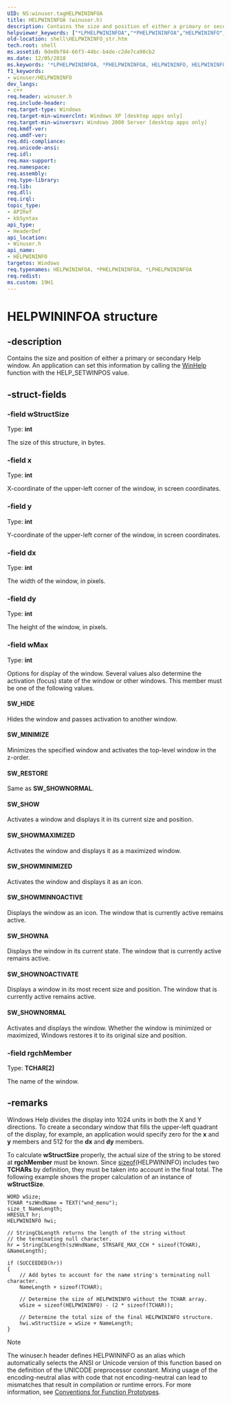 ```yaml
---
UID: NS:winuser.tagHELPWININFOA
title: HELPWININFOA (winuser.h)
description: Contains the size and position of either a primary or secondary Help window. An application can set this information by calling the WinHelp function with the HELP_SETWINPOS value.
helpviewer_keywords: ["*LPHELPWININFOA","*PHELPWININFOA","HELPWININFO","HELPWININFO structure [Windows Shell]","HELPWININFOA","LPHELPWININFO","LPHELPWININFO structure pointer [Windows Shell]","PHELPWININFO","PHELPWININFO structure pointer [Windows Shell]","SW_HIDE","SW_MINIMIZE","SW_RESTORE","SW_SHOW","SW_SHOWMAXIMIZED","SW_SHOWMINIMIZED","SW_SHOWMINNOACTIVE","SW_SHOWNA","SW_SHOWNOACTIVATE","SW_SHOWNORMAL","_win32_HELPWININFO_str","shell.HELPWININFO_str","tagHELPWININFOA","tagHELPWININFOW","winuser/HELPWININFO","winuser/LPHELPWININFO","winuser/PHELPWININFO"]
old-location: shell\HELPWININFO_str.htm
tech.root: shell
ms.assetid: 0de0bf84-66f3-44bc-b4de-c2de7ca90cb2
ms.date: 12/05/2018
ms.keywords: '*LPHELPWININFOA, *PHELPWININFOA, HELPWININFO, HELPWININFO structure [Windows Shell], HELPWININFOA, LPHELPWININFO, LPHELPWININFO structure pointer [Windows Shell], PHELPWININFO, PHELPWININFO structure pointer [Windows Shell], SW_HIDE, SW_MINIMIZE, SW_RESTORE, SW_SHOW, SW_SHOWMAXIMIZED, SW_SHOWMINIMIZED, SW_SHOWMINNOACTIVE, SW_SHOWNA, SW_SHOWNOACTIVATE, SW_SHOWNORMAL, _win32_HELPWININFO_str, shell.HELPWININFO_str, tagHELPWININFOA, tagHELPWININFOW, winuser/HELPWININFO, winuser/LPHELPWININFO, winuser/PHELPWININFO'
f1_keywords:
- winuser/HELPWININFO
dev_langs:
- c++
req.header: winuser.h
req.include-header: 
req.target-type: Windows
req.target-min-winverclnt: Windows XP [desktop apps only]
req.target-min-winversvr: Windows 2000 Server [desktop apps only]
req.kmdf-ver: 
req.umdf-ver: 
req.ddi-compliance: 
req.unicode-ansi: 
req.idl: 
req.max-support: 
req.namespace: 
req.assembly: 
req.type-library: 
req.lib: 
req.dll: 
req.irql: 
topic_type:
- APIRef
- kbSyntax
api_type:
- HeaderDef
api_location:
- Winuser.h
api_name:
- HELPWININFO
targetos: Windows
req.typenames: HELPWININFOA, *PHELPWININFOA, *LPHELPWININFOA
req.redist: 
ms.custom: 19H1
---
```


# HELPWININFOA structure


## -description


Contains the size and position of either a primary or secondary Help window. An application can set this information by calling the <a href="https://docs.microsoft.com/windows/desktop/api/winuser/nf-winuser-winhelpa">WinHelp</a> function with the HELP_SETWINPOS value.


## -struct-fields




### -field wStructSize

Type: <b>int</b>

The size of this structure, in bytes.


### -field x

Type: <b>int</b>

X-coordinate of the upper-left corner of the window, in screen coordinates.


### -field y

Type: <b>int</b>

Y-coordinate of the upper-left corner of the window, in screen coordinates.


### -field dx

Type: <b>int</b>

The width of the window, in pixels.


### -field dy

Type: <b>int</b>

The height of the window, in pixels.


### -field wMax

Type: <b>int</b>

Options for display of the window. Several values also determine the activation (focus) state of the window or other windows. This member must be one of the following values.



#### SW_HIDE

Hides the window and passes activation to another window.



#### SW_MINIMIZE

Minimizes the specified window and activates the top-level window in the z-order.



#### SW_RESTORE

Same as <b>SW_SHOWNORMAL</b>.



#### SW_SHOW

Activates a window and displays it in its current size and position.



#### SW_SHOWMAXIMIZED

Activates the window and displays it as a maximized window.



#### SW_SHOWMINIMIZED

Activates the window and displays it as an icon.



#### SW_SHOWMINNOACTIVE

Displays the window as an icon. The window that is currently active remains active.



#### SW_SHOWNA

Displays the window in its current state. The window that is currently active remains active.



#### SW_SHOWNOACTIVATE

Displays a window in its most recent size and position. The window that is currently active remains active.



#### SW_SHOWNORMAL

Activates and displays the window. Whether the window is minimized or maximized, Windows restores it to its original size and position.


### -field rgchMember

Type: <b>TCHAR[2]</b>

The name of the window.


## -remarks



Windows Help divides the display into 1024 units in both the X and Y directions. To create a secondary window that fills the upper-left quadrant of the display, for example, an application would specify zero for the <b>x</b> and <b>y</b> members and 512 for the <b>dx</b> and <b>dy</b> members.

To calculate <b>wStructSize</b> properly, the actual size of the string to be stored at <b>rgchMember</b> must be known. Since <a href="https://docs.microsoft.com/previous-versions/0w557fh7(v=vs.85)">sizeof</a>(HELPWININFO) includes two <b>TCHARs</b> by definition, they must be taken into account in the final total. The following example shows the proper calculation of an instance of  <b>wStructSize</b>.

                


```
WORD wSize;
TCHAR *szWndName = TEXT("wnd_menu"); 
size_t NameLength;  
HRESULT hr;
HELPWININFO hwi;

// StringCbLength returns the length of the string without 
// the terminating null character.
hr = StringCbLength(szWndName, STRSAFE_MAX_CCH * sizeof(TCHAR), &NameLength);
    
if (SUCCEEDED(hr))
{
    // Add bytes to account for the name string's terminating null character.
    NameLength + sizeof(TCHAR);
    
    // Determine the size of HELPWININFO without the TCHAR array.
    wSize = sizeof(HELPWININFO) - (2 * sizeof(TCHAR));
    
    // Determine the total size of the final HELPWININFO structure.
    hwi.wStructSize = wSize + NameLength;
}
```





> [!NOTE]
> The winuser.h header defines HELPWININFO as an alias which automatically selects the ANSI or Unicode version of this function based on the definition of the UNICODE preprocessor constant. Mixing usage of the encoding-neutral alias with code that not encoding-neutral can lead to mismatches that result in compilation or runtime errors. For more information, see [Conventions for Function Prototypes](/windows/win32/intl/conventions-for-function-prototypes).

